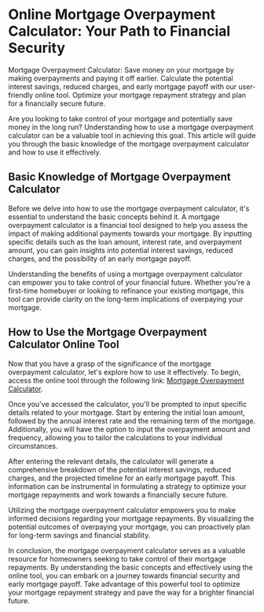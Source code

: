 Online Mortgage Overpayment Calculator: Your Path to Financial Security
=======================================================================

Mortgage Overpayment Calculator: Save money on your mortgage by making overpayments and paying it off earlier. Calculate the potential interest savings, reduced charges, and early mortgage payoff with our user-friendly online tool. Optimize your mortgage repayment strategy and plan for a financially secure future.

Are you looking to take control of your mortgage and potentially save money in the long run? Understanding how to use a mortgage overpayment calculator can be a valuable tool in achieving this goal. This article will guide you through the basic knowledge of the mortgage overpayment calculator and how to use it effectively.

Basic Knowledge of Mortgage Overpayment Calculator
--------------------------------------------------

Before we delve into how to use the mortgage overpayment calculator, it's essential to understand the basic concepts behind it. A mortgage overpayment calculator is a financial tool designed to help you assess the impact of making additional payments towards your mortgage. By inputting specific details such as the loan amount, interest rate, and overpayment amount, you can gain insights into potential interest savings, reduced charges, and the possibility of an early mortgage payoff.

Understanding the benefits of using a mortgage overpayment calculator can empower you to take control of your financial future. Whether you're a first-time homebuyer or looking to refinance your existing mortgage, this tool can provide clarity on the long-term implications of overpaying your mortgage.

How to Use the Mortgage Overpayment Calculator Online Tool
----------------------------------------------------------

Now that you have a grasp of the significance of the mortgage overpayment calculator, let's explore how to use it effectively. To begin, access the online tool through the following link: [Mortgage Overpayment Calculator](https://www.onlinecalculatorsfree.com/tr/financial/mortgage-overpayment-calculator.html).

Once you've accessed the calculator, you'll be prompted to input specific details related to your mortgage. Start by entering the initial loan amount, followed by the annual interest rate and the remaining term of the mortgage. Additionally, you will have the option to input the overpayment amount and frequency, allowing you to tailor the calculations to your individual circumstances.

After entering the relevant details, the calculator will generate a comprehensive breakdown of the potential interest savings, reduced charges, and the projected timeline for an early mortgage payoff. This information can be instrumental in formulating a strategy to optimize your mortgage repayments and work towards a financially secure future.

Utilizing the mortgage overpayment calculator empowers you to make informed decisions regarding your mortgage repayments. By visualizing the potential outcomes of overpaying your mortgage, you can proactively plan for long-term savings and financial stability.

In conclusion, the mortgage overpayment calculator serves as a valuable resource for homeowners seeking to take control of their mortgage repayments. By understanding the basic concepts and effectively using the online tool, you can embark on a journey towards financial security and early mortgage payoff. Take advantage of this powerful tool to optimize your mortgage repayment strategy and pave the way for a brighter financial future.
